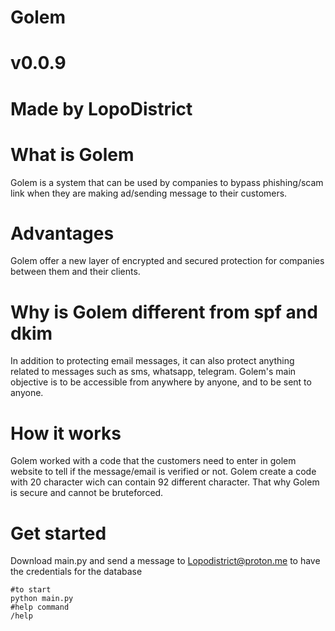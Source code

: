 # Golem
# v0.0.9
# Made by LopoDistrict

# What is Golem 
Golem is a system that can be used by companies to bypass phishing/scam link when they are making ad/sending message to their customers.

# Advantages
Golem offer a new layer of encrypted and secured protection for companies between them and their clients.

# Why is Golem different from spf and dkim
In addition to protecting email messages, it can also protect anything related to messages such as sms, 
whatsapp, telegram. Golem's main objective is to be accessible from anywhere by anyone, and to be sent to anyone.

# How it works 
Golem worked with a code that the customers need to enter in golem website to tell if the message/email is verified or not.
Golem create a code with 20 character wich can contain 92 different character.
That why Golem is secure and cannot be bruteforced.

# Get started 

Download main.py and send a message to Lopodistrict@proton.me to have the credentials for the database
```
#to start
python main.py
#help command
/help
```
